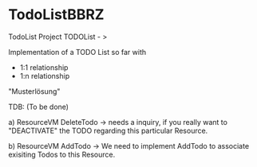 # TodoListBBRZ
TodoList 
Project TODOList - >

Implementation of a TODO List so far with
- 1:1 relationship
- 1:n relationship

"Musterlösung"

TDB: (To be done)

a) ResourceVM DeleteTodo -> needs a inquiry, if you really want to "DEACTIVATE"
the TODO regarding this particular Resource.

b) ResourceVM AddTodo -> We need to implement AddTodo to associate exisiting Todos
to this Resource.
